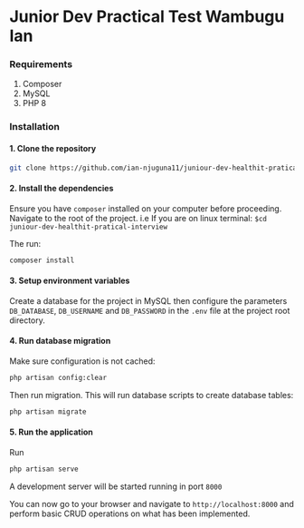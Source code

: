 # Junior Dev Practical Test Wambugu Ian

### Requirements
1. Composer
2. MySQL
3. PHP 8
### Installation
#### 1. Clone the repository
```bash
git clone https://github.com/ian-njuguna11/juniour-dev-healthit-pratical-interview
```
#### 2. Install the dependencies
Ensure you have `composer` installed on your computer before proceeding.
Navigate to the root of the project. i.e If you are on linux terminal: `$cd juniour-dev-healthit-pratical-interview`

The run:
```bash
composer install
```

#### 3. Setup environment variables
Create a database for the project in MySQL then configure the parameters `DB_DATABASE`, `DB_USERNAME` and `DB_PASSWORD` in the `.env` file at the project root directory.

#### 4. Run database migration
Make sure configuration is not cached:
```bash
php artisan config:clear
```

Then run migration. This will run database scripts to create database tables:
```bash
php artisan migrate
```

#### 5. Run the application
Run
```bash
php artisan serve
```

A development server will be started running in port `8000`

You can now go to your browser and navigate to `http://localhost:8000` and perform basic CRUD operations on what has been implemented.
